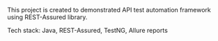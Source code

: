 This project is created to demonstrated API test automation framework using REST-Assured library.

Tech stack: Java, REST-Assured, TestNG, Allure reports